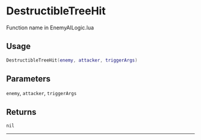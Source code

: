 # DestructibleTreeHit
Function name in EnemyAILogic.lua
## Usage
```lua
DestructibleTreeHit(enemy, attacker, triggerArgs)
```
## Parameters
`enemy`, `attacker`, `triggerArgs`
## Returns
`nil`

---